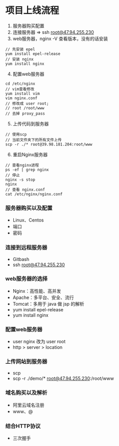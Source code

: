 # 项目上线流程

1. 服务器购买配置
2. 连接服务器 => ssh root@47.94.255.230
3. web服务器，nginx -V 查看版本，没有的话安装

```
// 先安装 epel
yum install epel-release
// 安装 nginx
yum install nginx
```

4. 配置web服务器

```
cd /etc/nginx
// vim查看修改
yum install vim
vim nginx.conf
// 修改成 user root;
// root /root/www
// 去掉 proxy_pass
```

5. 上传代码到服务器
```
// 使用scp
// 当前文件夹下的所有文件上传
scp -r ./* root@39.98.181.204:root/www
```

6. 重启Nginx服务器
```
// 查看nginx进程
ps -ef | grep nginx
// 停止
nginx -s stop
nginx
// 查看 nginx.conf
cat /etc/nginx/nginx.conf
```

### 服务器购买以及配置
* Linux、Centos
* 端口
* 密码

### 连接到远程服务器
* Gitbash
* ssh root@47.94.255.230

### web服务器的选择
* Nginx：高性能、高并发
* Apache：多平台、安全、流行
* Tomcat：多用于 java 做 jsp 的解析
* yum install epel-release
* yum install nginx

### 配置web服务器
* user nginx 改为 user root
* http > server > location

### 上传网站到服务器
* scp
* scp -r ./demo/* root@47.94.255.230:/root/www

### 域名购买以及解析
* 阿里云域名注册
* www、@

### 结合HTTP协议
* 三次握手
